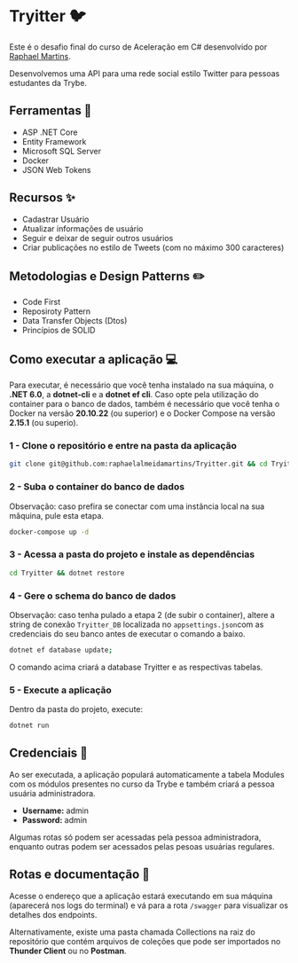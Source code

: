 # Tryitter :bird:

Este é o desafio final do curso de Aceleração em C# desenvolvido por [Raphael Martins](https://github.com/raphaelalmeidamartins).

Desenvolvemos uma API para uma rede social estilo Twitter para pessoas estudantes da Trybe.

## Ferramentas :wrench:

- ASP .NET Core
- Entity Framework
- Microsoft SQL Server
- Docker
- JSON Web Tokens

## Recursos :sparkles:

- Cadastrar Usuário
- Atualizar informações de usuário
- Seguir e deixar de seguir outros usuários
- Criar publicações no estilo de Tweets (com no máximo 300 caracteres)

## Metodologias e Design Patterns :pencil2:

- Code First
- Reposiroty Pattern
- Data Transfer Objects (Dtos)
- Princípios de SOLID

## Como executar a aplicação :computer:

Para executar, é necessário que você tenha instalado na sua máquina, o **.NET 6.0**, a **dotnet-cli** e a **dotnet ef cli**. Caso opte pela utilização do container para o banco de dados, também é necessário que você tenha o Docker na versão **20.10.22** (ou superior) e o Docker Compose na versão **2.15.1** (ou superio).

### 1 - Clone o repositório e entre na pasta da aplicação

```sh
git clone git@github.com:raphaelalmeidamartins/Tryitter.git && cd Tryitter/src
```

### 2 - Suba o container do banco de dados

Observação: caso prefira se conectar com uma instância local na sua mâquina, pule esta etapa.

```sh
docker-compose up -d
```

### 3 - Acessa a pasta do projeto e instale as dependências

```sh
cd Tryitter && dotnet restore
```

### 4 - Gere o schema do banco de dados

Observação: caso tenha pulado a etapa 2 (de subir o container), altere a string de conexão `Tryitter_DB` localizada no `appsettings.json`com as credenciais do seu banco antes de executar o comando a baixo.

```sh
dotnet ef database update; 
```

O comando acima criará a database Tryitter e as respectivas tabelas.

### 5 - Execute a aplicação

Dentro da pasta do projeto, execute:

```sh
dotnet run
```

## Credenciais :key:

Ao ser executada, a aplicação populará automaticamente a tabela Modules com os módulos presentes no curso da Trybe e também criará a pessoa usuária administradora.

- **Username:** admin
- **Password:** admin

Algumas rotas só podem ser acessadas pela pessoa administradora, enquanto outras podem ser acessados pelas pesoas usuárias regulares.

## Rotas e documentação :memo:

Acesse o endereço que a aplicação estará executando em sua máquina (aparecerá nos logs do terminal) e vá para a rota `/swagger` para visualizar os detalhes dos endpoints.

Alternativamente, existe uma pasta chamada Collections na raiz do repositório que contém arquivos de coleções que pode ser importados no **Thunder Client** ou no **Postman**.
